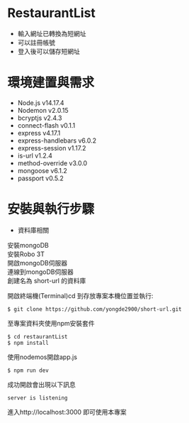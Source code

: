 # RestaurantList

* 輸入網址已轉換為短網址
* 可以註冊帳號
* 登入後可以儲存短網址

# 環境建置與需求
* Node.js v14.17.4
* Nodemon v2.0.15
* bcryptjs v2.4.3
* connect-flash v0.1.1
* express v4.17.1
* express-handlebars v6.0.2
* express-session v1.17.2
* is-url v1.2.4
* method-override v3.0.0
* mongoose v6.1.2
* passport v0.5.2
# 安裝與執行步驟

  * 資料庫相關 
  
  安裝mongoDB  
  安裝Robo 3T  
  開啟mongoDB伺服器  
  連線到mongoDB伺服器  
  創建名為 short-url 的資料庫 

開啟終端機(Terminal)cd 到存放專案本機位置並執行:  

    $ git clone https://github.com/yongde2900/short-url.git   
至專案資料夾使用npm安裝套件

    $ cd restaurantList
    $ npm install


使用nodemos開啟app.js

    $ npm run dev
成功開啟會出現以下訊息

    server is listening
    
進入http://localhost:3000 即可使用本專案

